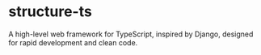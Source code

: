 # structure-ts

A high-level web framework for TypeScript, inspired by Django, designed for rapid development and clean code.
